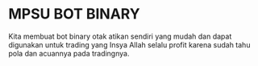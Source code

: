 # MPSU BOT BINARY
Kita membuat bot binary otak atikan sendiri yang mudah dan dapat digunakan untuk trading yang Insya Allah selalu profit karena sudah tahu pola dan acuannya pada tradingnya.
